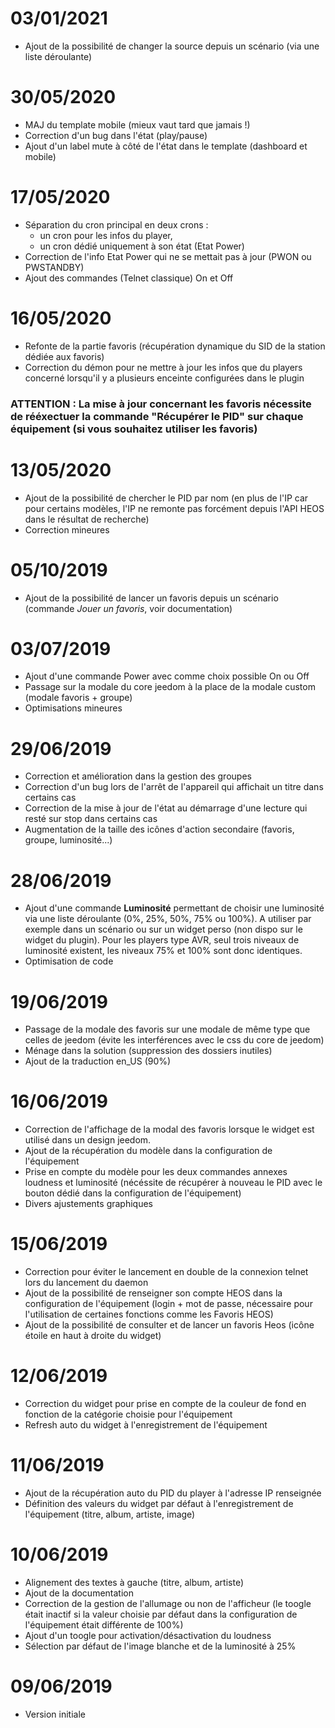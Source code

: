 # 03/01/2021

- Ajout de la possibilité de changer la source depuis un scénario (via une liste déroulante) 

# 30/05/2020

- MAJ du template mobile (mieux vaut tard que jamais !)
- Correction d'un bug dans l'état (play/pause)
- Ajout d'un label mute à côté de l'état dans le template (dashboard et mobile)

# 17/05/2020

- Séparation du cron principal en deux crons : 
  - un cron pour les infos du player,
  - un cron dédié uniquement à son état (Etat Power)
- Correction de l'info Etat Power qui ne se mettait pas à jour (PWON ou PWSTANDBY)
- Ajout des commandes (Telnet classique) On et Off

# 16/05/2020

- Refonte de la partie favoris (récupération dynamique du SID de la station dédiée aux favoris)
- Correction du démon pour ne mettre à jour les infos que du players concerné lorsqu'il y a plusieurs enceinte configurées dans le plugin

### **ATTENTION : La mise à jour concernant les favoris nécessite de rééxectuer la commande "Récupérer le PID" sur chaque équipement (si vous souhaitez utiliser les favoris)**

# 13/05/2020

- Ajout de la possibilité de chercher le PID par nom (en plus de l'IP car pour certains modèles, l'IP ne remonte pas forcément depuis l'API HEOS dans le résultat de recherche)
- Correction mineures

# 05/10/2019

- Ajout de la possibilité de lancer un favoris depuis un scénario (commande *Jouer un favoris*, voir documentation)

# 03/07/2019

- Ajout d'une commande Power avec comme choix possible On ou Off
- Passage sur la modale du core jeedom à la place de la modale custom (modale favoris + groupe)
- Optimisations mineures

# 29/06/2019

- Correction et amélioration dans la gestion des groupes
- Correction d'un bug lors de l'arrêt de l'appareil qui affichait un titre dans certains cas
- Correction de la mise à jour de l'état au démarrage d'une lecture qui resté sur stop dans certains cas
- Augmentation de la taille des icônes d'action secondaire (favoris, groupe, luminosité...)

# 28/06/2019

- Ajout d'une commande **Luminosité** permettant de choisir une luminosité via une liste déroulante (0%, 25%, 50%, 75% ou 100%). A utiliser par exemple dans un scénario ou sur un widget perso (non dispo sur le widget du plugin). Pour les players type AVR, seul trois niveaux de luminosité existent, les niveaux 75% et 100% sont donc identiques.
- Optimisation de code

# 19/06/2019

- Passage de la modale des favoris sur une modale de même type que celles de jeedom (évite les interférences avec le css du core de jeedom)
- Ménage dans la solution (suppression des dossiers inutiles)
- Ajout de la traduction en_US (90%)

# 16/06/2019

- Correction de l'affichage de la modal des favoris lorsque le widget est utilisé dans un design jeedom.
- Ajout de la récupération du modèle dans la configuration de l'équipement
- Prise en compte du modèle pour les deux commandes annexes loudness et luminosité (nécéssite de récupérer à nouveau le PID avec le bouton dédié dans la configuration de l'équipement)
- Divers ajustements graphiques

# 15/06/2019

- Correction pour éviter le lancement en double de la connexion telnet lors du lancement du daemon
- Ajout de la possibilité de renseigner son compte HEOS dans la configuration de l'équipement (login + mot de passe, nécessaire pour l'utilisation de certaines fonctions comme les Favoris HEOS)
- Ajout de la possibilité de consulter et de lancer un favoris Heos (icône étoile en haut à droite du widget)

# 12/06/2019

- Correction du widget pour prise en compte de la couleur de fond en fonction de la catégorie choisie pour l'équipement
- Refresh auto du widget à l'enregistrement de l'équipement

# 11/06/2019

- Ajout de la récupération auto du PID du player à l'adresse IP renseignée
- Définition des valeurs du widget par défaut à l'enregistrement de l'équipement (titre, album, artiste, image)

# 10/06/2019

- Alignement des textes à gauche (titre, album, artiste)
- Ajout de la documentation
- Correction de la gestion de l'allumage ou non de l'afficheur (le toogle était inactif si la valeur choisie par défaut dans la configuration de l'équipement était différente de 100%)
- Ajout d'un toogle pour activation/désactivation du loudness
- Sélection par défaut de l'image blanche et de la luminosité à 25%

# 09/06/2019

- Version initiale
